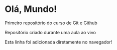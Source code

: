 # Olá, Mundo!
 Primeiro repositório do curso de Git e Github
 
 Repositório criado durante uma aula ao vivo
 
 Esta linha foi adicionada diretamente no navegador!
